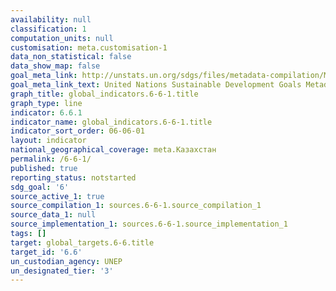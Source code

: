 ```yaml
---
availability: null
classification: 1
computation_units: null
customisation: meta.customisation-1
data_non_statistical: false
data_show_map: false
goal_meta_link: http://unstats.un.org/sdgs/files/metadata-compilation/Metadata-Goal-6.pdf
goal_meta_link_text: United Nations Sustainable Development Goals Metadata (pdf 428kB)
graph_title: global_indicators.6-6-1.title
graph_type: line
indicator: 6.6.1
indicator_name: global_indicators.6-6-1.title
indicator_sort_order: 06-06-01
layout: indicator
national_geographical_coverage: meta.Казахстан
permalink: /6-6-1/
published: true
reporting_status: notstarted
sdg_goal: '6'
source_active_1: true
source_compilation_1: sources.6-6-1.source_compilation_1
source_data_1: null
source_implementation_1: sources.6-6-1.source_implementation_1
tags: []
target: global_targets.6-6.title
target_id: '6.6'
un_custodian_agency: UNEP
un_designated_tier: '3'
---
```

